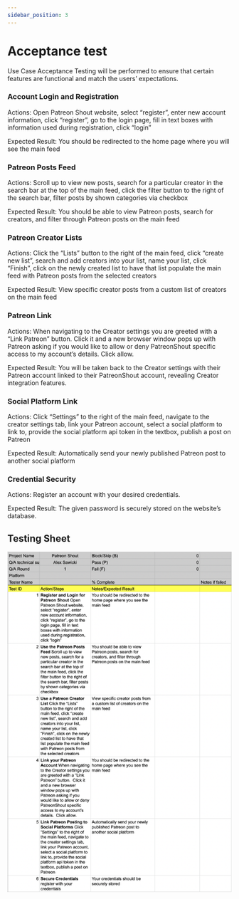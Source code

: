 ```yaml
---
sidebar_position: 3
---
```

# Acceptance test

Use Case Acceptance Testing will be performed to ensure that certain features are functional and match the users’ expectations.

### Account Login and Registration

Actions: Open Patreon Shout website, select “register”, enter new account information, click “register”, go to the login page, fill in text boxes with information used during registration, click “login”

Expected Result: You should be redirected to the home page where you will see the main feed

### Patreon Posts Feed

Actions: Scroll up to view new posts, search for a particular creator in the search bar at the top of the main feed, click the filter button to the right of the search bar, filter posts by shown categories via checkbox

Expected Result: You should be able to view Patreon posts, search for creators, and filter through Patreon posts on the main feed

### Patreon Creator Lists

Actions: Click the “Lists” button to the right of the main feed, click “create new list”, search and add creators into your list, name your list, click “Finish”, click on the newly created list to have that list populate the main feed with Patreon posts from the selected creators

Expected Result: View specific creator posts from a custom list of creators on the main feed

### Patreon Link

Actions: When navigating to the Creator settings you are greeted with a “Link Patreon” button.  Click it and a new browser window pops up with Patreon asking if you would like to allow or deny PatreonShout specific access to my account’s details.  Click allow.

Expected Result: You will be taken back to the Creator settings with their Patreon account linked to their PatreonShout account, revealing Creator integration features. 

### Social Platform Link

Actions: Click “Settings” to the right of the main feed, navigate to the creator settings tab, link your Patreon account, select a social platform to link to, provide the social platform api token in the textbox, publish a post on Patreon

Expected Result: Automatically send your newly published Patreon post to another social platform

### Credential Security

Actions: Register an account with your desired credentials.

Expected Result: The given password is securely stored on the website’s database.

## Testing Sheet

![PatreonShout_AcceptanceTestingSheet](/documentation/static/img/excel.png)
